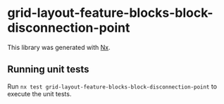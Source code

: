 # grid-layout-feature-blocks-block-disconnection-point

This library was generated with [Nx](https://nx.dev).

## Running unit tests

Run `nx test grid-layout-feature-blocks-block-disconnection-point` to execute the unit tests.
